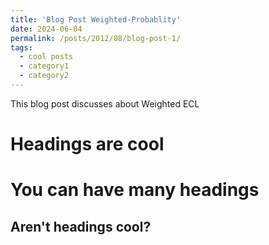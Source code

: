 ```yaml
---
title: 'Blog Post Weighted-Probablity'
date: 2024-06-04
permalink: /posts/2012/08/blog-post-1/
tags:
  - cool posts
  - category1
  - category2
---
```


This blog post discusses about Weighted ECL

Headings are cool
======

You can have many headings
======

Aren't headings cool?
------
